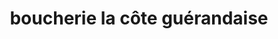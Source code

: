 ---
title: "boucherie la côte guérandaise"
url: /guerande/boucherie-la-cote-guerandaise/
shop: boucherie
---